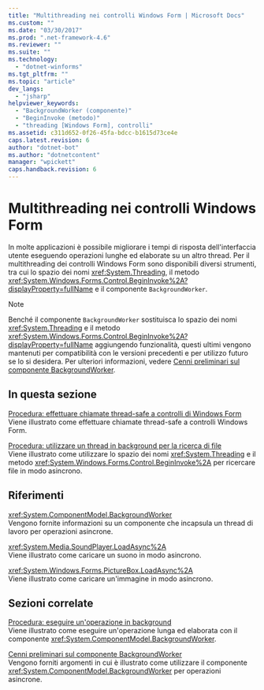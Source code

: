 ```yaml
---
title: "Multithreading nei controlli Windows Form | Microsoft Docs"
ms.custom: ""
ms.date: "03/30/2017"
ms.prod: ".net-framework-4.6"
ms.reviewer: ""
ms.suite: ""
ms.technology: 
  - "dotnet-winforms"
ms.tgt_pltfrm: ""
ms.topic: "article"
dev_langs: 
  - "jsharp"
helpviewer_keywords: 
  - "BackgroundWorker (componente)"
  - "BeginInvoke (metodo)"
  - "threading [Windows Form], controlli"
ms.assetid: c311d652-0f26-45fa-bdcc-b1615d73ce4e
caps.latest.revision: 6
author: "dotnet-bot"
ms.author: "dotnetcontent"
manager: "wpickett"
caps.handback.revision: 6
---
```

# Multithreading nei controlli Windows Form
In molte applicazioni è possibile migliorare i tempi di risposta dell'interfaccia utente eseguendo operazioni lunghe ed elaborate su un altro thread.  Per il multithreading dei controlli Windows Form sono disponibili diversi strumenti, tra cui lo spazio dei nomi <xref:System.Threading>, il metodo <xref:System.Windows.Forms.Control.BeginInvoke%2A?displayProperty=fullName> e il componente `BackgroundWorker`.  
  
> [!NOTE]
>  Benché il componente `BackgroundWorker` sostituisca lo spazio dei nomi <xref:System.Threading> e il metodo <xref:System.Windows.Forms.Control.BeginInvoke%2A?displayProperty=fullName> aggiungendo funzionalità, questi ultimi vengono mantenuti per compatibilità con le versioni precedenti e per utilizzo futuro se lo si desidera.  Per ulteriori informazioni, vedere [Cenni preliminari sul componente BackgroundWorker](../../../../docs/framework/winforms/controls/backgroundworker-component-overview.md).  
  
## In questa sezione  
 [Procedura: effettuare chiamate thread\-safe a controlli di Windows Form](../../../../docs/framework/winforms/controls/how-to-make-thread-safe-calls-to-windows-forms-controls.md)  
 Viene illustrato come effettuare chiamate thread\-safe a controlli Windows Form.  
  
 [Procedura: utilizzare un thread in background per la ricerca di file](../../../../docs/framework/winforms/controls/how-to-use-a-background-thread-to-search-for-files.md)  
 Viene illustrato come utilizzare lo spazio dei nomi <xref:System.Threading> e il metodo <xref:System.Windows.Forms.Control.BeginInvoke%2A> per ricercare file in modo asincrono.  
  
## Riferimenti  
 <xref:System.ComponentModel.BackgroundWorker>  
 Vengono fornite informazioni su un componente che incapsula un thread di lavoro per operazioni asincrone.  
  
 <xref:System.Media.SoundPlayer.LoadAsync%2A>  
 Viene illustrato come caricare un suono in modo asincrono.  
  
 <xref:System.Windows.Forms.PictureBox.LoadAsync%2A>  
 Viene illustrato come caricare un'immagine in modo asincrono.  
  
## Sezioni correlate  
 [Procedura: eseguire un'operazione in background](../../../../docs/framework/winforms/controls/how-to-run-an-operation-in-the-background.md)  
 Viene illustrato come eseguire un'operazione lunga ed elaborata con il componente <xref:System.ComponentModel.BackgroundWorker>.  
  
 [Cenni preliminari sul componente BackgroundWorker](../../../../docs/framework/winforms/controls/backgroundworker-component-overview.md)  
 Vengono forniti argomenti in cui è illustrato come utilizzare il componente <xref:System.ComponentModel.BackgroundWorker> per operazioni asincrone.